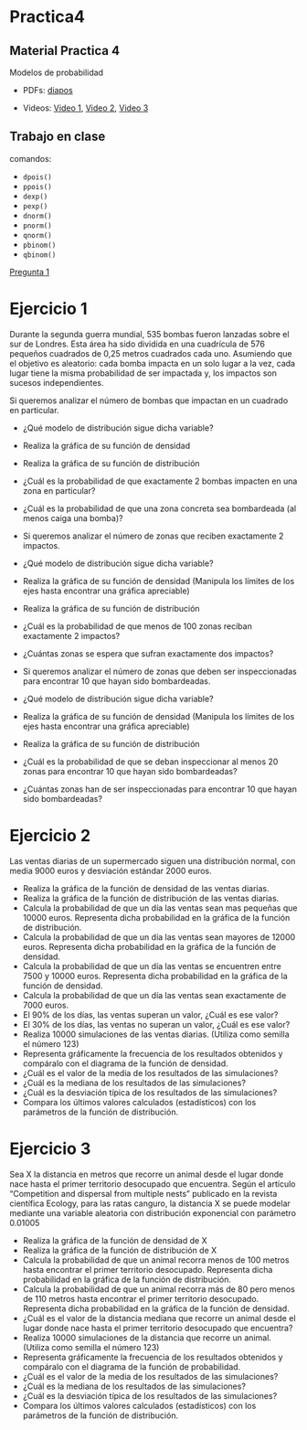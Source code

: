 # Practica4

## Material Practica 4 

Modelos de probabilidad

- PDFs: [diapos](https://github.com/alejandro-isglobal/alejandro-isglobal.github.io/blob/master/slides/lecture5.pdf)

- Videos: [Video 1](https://youtu.be/WMRgZEuSSBU), [Video 2](https://youtu.be/MG0W5-Sw48U), [Video 3](https://youtu.be/awQ34qKnZSw)

## Trabajo en clase

comandos:

- <code>dpois()</code>
- <code>ppois()</code>
- <code>dexp()</code>
- <code>pexp()</code>
- <code>dnorm()</code>
- <code>pnorm()</code>
- <code>qnorm()</code>
- <code>pbinom()</code>
- <code>qbinom()</code>


[Pregunta 1](Pregunta1.png)


# Ejercicio 1

Durante la segunda guerra mundial, 535 bombas fueron lanzadas sobre el sur de Londres. Esta área ha sido dividida en una cuadrícula de 576 pequeños cuadrados de 0,25 metros cuadrados cada uno. Asumiendo que el objetivo es aleatorio: cada bomba impacta en un solo lugar a la vez, cada lugar tiene la misma probabilidad de ser impactada y, los impactos son sucesos independientes.

Si queremos analizar el número de bombas que impactan en un cuadrado en particular. 
- ¿Qué modelo de distribución sigue dicha variable? 

- Realiza la gráfica de su función de densidad

- Realiza la gráfica de su función de distribución
- ¿Cuál es la probabilidad de que exactamente 2 bombas impacten en una zona en particular?
- ¿Cuál es la probabilidad de que una zona concreta sea bombardeada (al menos caiga una bomba)?
- Si queremos analizar el número de zonas que reciben exactamente 2 impactos.
- ¿Qué modelo de distribución sigue dicha variable? 

- Realiza la gráfica de su función de densidad (Manipula los límites de los ejes hasta encontrar una gráfica apreciable)
- Realiza la gráfica de su función de distribución
- ¿Cuál es la probabilidad de que menos de 100 zonas reciban exactamente 2 impactos?
- ¿Cuántas zonas se espera que sufran exactamente dos impactos?

- Si queremos analizar el número de zonas que deben ser inspeccionadas para encontrar 10 que hayan sido bombardeadas.
- ¿Qué modelo de distribución sigue dicha variable? 
- Realiza la gráfica de su función de densidad (Manipula los límites de los ejes hasta encontrar una gráfica apreciable)
- Realiza la gráfica de su función de distribución
- ¿Cuál es la probabilidad de que se deban inspeccionar al menos 20 zonas para encontrar 10 que hayan sido bombardeadas?
- ¿Cuántas zonas han de ser inspeccionadas para encontrar 10 que hayan sido bombardeadas?


# Ejercicio 2
Las ventas diarias de un supermercado siguen una distribución normal, con media 9000 euros y desviación estándar 2000 euros.

- Realiza la gráfica de la función de densidad de las ventas diarias.
- Realiza la gráfica de la función de distribución de las ventas diarias.
- Calcula la probabilidad de que un día las ventas sean mas pequeñas que 10000 euros. Representa dicha probabilidad en la gráfica de la función de distribución.
- Calcula la probabilidad de que un día las ventas sean mayores de 12000 euros. Representa dicha probabilidad en la gráfica de la función de densidad.
- Calcula la probabilidad de que un día las ventas se encuentren entre 7500 y 10000 euros. Representa dicha probabilidad en la gráfica de la función de densidad.  
- Calcula la probabilidad de que un día las ventas sean exactamente de 7000 euros.
- El 90% de los días, las ventas superan un valor, ¿Cuál es ese valor?
- El 30% de los días, las ventas no superan un valor, ¿Cuál es ese valor?
- Realiza 10000 simulaciones de las ventas diarias. (Utiliza como semilla el número 123)
- Representa gráficamente la frecuencia de los resultados obtenidos y compáralo con el diagrama de la función de densidad.
- ¿Cuál es el valor de la media de los resultados de las simulaciones?
- ¿Cuál es la mediana de los resultados de las simulaciones?
- ¿Cuál es la desviación típica de los resultados de las simulaciones?
- Compara los últimos valores calculados (estadísticos) con los parámetros de la función de distribución.


# Ejercicio 3

Sea X
 la distancia en metros que recorre un animal desde el lugar donde nace hasta el primer territorio desocupado que encuentra. Según el artículo “Competition and dispersal from multiple nests” publicado en la revista científica Ecology, para las ratas canguro, la distancia X
 se puede modelar mediante una variable aleatoria con distribución exponencial con parámetro 0.01005

- Realiza la gráfica de la función de densidad de X
- Realiza la gráfica de la función de distribución de X
- Calcula la probabilidad de que un animal recorra menos de 100 metros hasta encontrar el primer territorio desocupado. Representa dicha probabilidad en la gráfica de la función de distribución.
- Calcula la probabilidad de que un animal recorra más de 80 pero menos de 110 metros hasta encontrar el primer territorio desocupado. Representa dicha probabilidad en la gráfica de la función de densidad.
- ¿Cuál es el valor de la distancia mediana que recorre un animal desde el lugar donde nace hasta el primer territorio desocupado que encuentra?
- Realiza 10000 simulaciones de la distancia que recorre un animal. (Utiliza como semilla el número 123)
- Representa gráficamente la frecuencia de los resultados obtenidos y compáralo con el diagrama de la función de probabilidad.
- ¿Cuál es el valor de la media de los resultados de las simulaciones?
- ¿Cuál es la mediana de los resultados de las simulaciones?
- ¿Cuál es la desviación típica de los resultados de las simulaciones?
- Compara los últimos valores calculados (estadísticos) con los parámetros de la función de distribución.
















